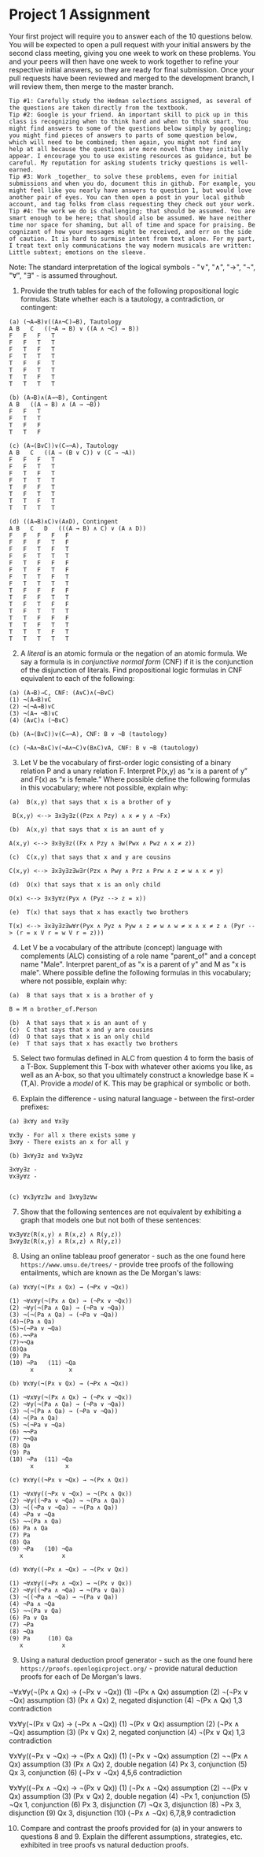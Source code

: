 # Project 1 Assignment

Your first project will require you to answer each of the 10 questions below.  You will be expected to open a pull request with your initial answers by the second class meeting, giving you one week to work on these problems. You and your peers will then have one week to work together to refine your respective initial answers, so they are ready for final submission. Once your pull requests have been reviewed and merged to the development branch, I will review them, then merge to the master branch. 

```
Tip #1: Carefully study the Hedman selections assigned, as several of the questions are taken directly from the textbook. 
Tip #2: Google is your friend. An important skill to pick up in this class is recognizing when to think hard and when to think smart. You might find answers to some of the questions below simply by googling; you might find pieces of answers to parts of some question below, which will need to be combined; then again, you might not find any help at all because the questions are more novel than they initially appear. I encourage you to use existing resources as guidance, but be careful. My reputation for asking students tricky questions is well-earned. 
Tip #3: Work _together_ to solve these problems, even for initial submissions and when you do, document this in github. For example, you might feel like you nearly have answers to question 1, but would love another pair of eyes. You can then open a post in your local github account, and tag folks from class requesting they check out your work. 
Tip #4: The work we do is challenging; that should be assumed. You are smart enough to be here; that should also be assumed. We have neither time nor space for shaming, but all of time and space for praising. Be cognizant of how your messages might be received, and err on the side of caution. It is hard to surmise intent from text alone. For my part, I treat text only communications the way modern musicals are written: Little subtext; emotions on the sleeve. 
```

Note: The standard interpretation of the logical symbols - "∨", "∧", "→", "¬", "∀", "∃" - is assumed throughout. 

1. Provide the truth tables for each of the following propositional logic formulas. State whether each is a tautology, a contradiction, or contingent:
  ```
  (a) (¬A→B)∨((A∧¬C)→B), Tautology
  A	B	C	((¬A → B) ∨ ((A ∧ ¬C) → B))
F	F	F	T
F	F	T	T
F	T	F	T
F	T	T	T
T	F	F	T
T	F	T	T
T	T	F	T
T	T	T	T

  (b) (A→B)∧(A→¬B), Contingent
  A	B	((A → B) ∧ (A → ¬B))
F	F	T
F	T	T
T	F	F
T	T	F

  (c) (A→(B∨C))∨(C→¬A), Tautology
  A	B	C	((A → (B ∨ C)) ∨ (C → ¬A))
F	F	F	T
F	F	T	T
F	T	F	T
F	T	T	T
T	F	F	T
T	F	T	T
T	T	F	T
T	T	T	T

  (d) ((A→B)∧C)∨(A∧D), Contingent
  A	B	C	D	(((A → B) ∧ C) ∨ (A ∧ D))
F	F	F	F	F
F	F	F	T	F
F	F	T	F	T
F	F	T	T	T
F	T	F	F	F
F	T	F	T	F
F	T	T	F	T
F	T	T	T	T
T	F	F	F	F
T	F	F	T	T
T	F	T	F	F
T	F	T	T	T
T	T	F	F	F
T	T	F	T	T
T	T	T	F	T
T	T	T	T	T
  ```
	
2. A _literal_ is an atomic formula or the negation of an atomic formula. We say a formula is in _conjunctive normal form_ (CNF) if it is the conjunction of the disjunction of literals. Find propositional logic formulas in CNF equivalent to each of the following:
  ```
  (a) (A→B)→C, CNF: (A∨C)∧(¬B∨C)
  (1) ¬(A→B)∨C
  (2) ¬(¬A→B)∨C
  (3) ¬(A→ ¬B)∨C
  (4) (A∨C)∧ (¬B∨C)
  
  (b) (A→(B∨C))∨(C→¬A), CNF: B ∨ ¬B (tautology)
  
  (c) (¬A∧¬B∧C)∨(¬A∧¬C)∨(B∧C)∨A, CNF: B ∨ ¬B (tautology) 
  ```
  
3. Let V be the vocabulary of first-order logic consisting of a binary relation P and a unary relation F. Interpret P(x,y) as “x is a parent of y” and F(x) as “x is female.” Where possible define the following formulas in this vocabulary; where not possible, explain why: 
  
  ```
  (a)  B(x,y) that says that x is a brother of y  
  
   B(x,y) <--> ∃x∃y∃z((Pzx ∧ Pzy) ∧ x ≠ y ∧ ~Fx)
  
  (b)  A(x,y) that says that x is an aunt of y  
  
  A(x,y) <--> ∃x∃y∃z((Fx ∧ Pzy ∧ ∃w(Pwx ∧ Pwz ∧ x ≠ z))
  
  (c)  C(x,y) that says that x and y are cousins
  
  C(x,y) <--> ∃x∃y∃z∃w∃r(Pzx ∧ Pwy ∧ Prz ∧ Prw ∧ z ≠ w ∧ x ≠ y)
  
  (d)  O(x) that says that x is an only child  
  
  O(x) <--> ∃x∃y∀z(Pyx ∧ (Pyz --> z = x))
  
  (e)  T(x) that says that x has exactly two brothers 
  
  T(x) <--> ∃x∃y∃z∃w∀r(Pyx ∧ Pyz ∧ Pyw ∧ z ≠ w ∧ w ≠ x ∧ x ≠ z ∧ (Pyr --> (r = x V r = w V r = z))) 
  
  ```

4. Let V be a vocabulary of the attribute (concept) language with complements (ALC) consisting of a role name "parent_of" and a concept name "Male". Interpret parent_of as "x is a parent of y" and M as "x is male". Where possible define the following formulas in this vocabulary; where not possible, explain why: 
  ```
  (a)  B that says that x is a brother of y
  
  B = M ∩ brother_of.Person
  
  (b)  A that says that x is an aunt of y
  (c)  C that says that x and y are cousins
  (d)  O that says that x is an only child  
  (e)  T that says that x has exactly two brothers 
  ```


5. Select two formulas defined in ALC from question 4 to form the basis of a T-Box. Supplement this T-box with whatever other axioms you like, as well as an A-box, so that you ultimately construct a knowledge base K = (T,A). Provide a _model_ of K. This may be graphical or symbolic or both. 

6. Explain the difference - using natural language - between the first-order prefixes:
  ```
  (a) ∃x∀y and ∀x∃y
  
  ∀x∃y - For all x there exists some y 
  ∃x∀y - There exists an x for all y 
  
  (b) ∃x∀y∃z and ∀x∃y∀z 
  
  ∃x∀y∃z - 
  ∀x∃y∀z - 
  
  
  (c) ∀x∃y∀z∃w and ∃x∀y∃z∀w
```
	
7. Show that the following sentences are not equivalent by exhibiting a graph that models one but not both of these sentences:
```
∀x∃y∀z(R(x,y) ∧ R(x,z) ∧ R(y,z))
∃x∀y∃z(R(x,y) ∧ R(x,z) ∧ R(y,z))
```
	
8. Using an online tableau proof generator - such as the one found here `https://www.umsu.de/trees/` - provide tree proofs of the following entailments, which are known as the De Morgan's laws:
  ```
  (a) ∀x∀y(¬(Px ∧ Qx) → (¬Px ∨ ¬Qx))
  
 (1) ¬∀x∀y(¬(Px ∧ Qx) → (¬Px ∨ ¬Qx))
 (2) ¬∀y(¬(Pa ∧ Qa) → (¬Pa ∨ ¬Qa))
 (3) ¬(¬(Pa ∧ Qa) → (¬Pa ∨ ¬Qa))
 (4)¬(Pa ∧ Qa)
 (5)¬(¬Pa ∨ ¬Qa)
 (6).¬¬Pa
 (7)¬¬Qa
 (8)Qa
 (9) Pa
 (10) ¬Pa	(11) ¬Qa
        x	       x
 
  (b) ∀x∀y(¬(Px ∨ Qx) → (¬Px ∧ ¬Qx))
  
  (1) ¬∀x∀y(¬(Px ∧ Qx) → (¬Px ∨ ¬Qx))
  (2) ¬∀y(¬(Pa ∧ Qa) → (¬Pa ∨ ¬Qa))
  (3) ¬(¬(Pa ∧ Qa) → (¬Pa ∨ ¬Qa))
  (4) ¬(Pa ∧ Qa)
  (5) ¬(¬Pa ∨ ¬Qa)
  (6) ¬¬Pa
  (7) ¬¬Qa
  (8) Qa
  (9) Pa
  (10) ¬Pa	(11) ¬Qa
        x	      x
  
  (c) ∀x∀y((¬Px ∨ ¬Qx) → ¬(Px ∧ Qx))
  
  (1) ¬∀x∀y((¬Px ∨ ¬Qx) → ¬(Px ∧ Qx))
  (2) ¬∀y((¬Pa ∨ ¬Qa) → ¬(Pa ∧ Qa))
  (3) ¬((¬Pa ∨ ¬Qa) → ¬(Pa ∧ Qa))
  (4) ¬Pa ∨ ¬Qa
  (5) ¬¬(Pa ∧ Qa)
  (6) Pa ∧ Qa
  (7) Pa
  (8) Qa
  (9) ¬Pa	(10) ¬Qa
     x		     x
  
  (d) ∀x∀y((¬Px ∧ ¬Qx) → ¬(Px ∨ Qx))
  
 (1) ¬∀x∀y((¬Px ∧ ¬Qx) → ¬(Px ∨ Qx))
 (2) ¬∀y((¬Pa ∧ ¬Qa) → ¬(Pa ∨ Qa))
 (3) ¬((¬Pa ∧ ¬Qa) → ¬(Pa ∨ Qa))
 (4) ¬Pa ∧ ¬Qa
 (5) ¬¬(Pa ∨ Qa)
 (6) Pa ∨ Qa
 (7) ¬Pa
 (8) ¬Qa
 (9) Pa		(10) Qa
     x		     x
  
```
	
9. Using a natural deduction proof generator - such as the one found here `https://proofs.openlogicproject.org/` - provide natural deduction proofs for each of De Morgan's laws. 

¬∀x∀y(¬(Px ∧ Qx) → (¬Px ∨ ¬Qx))
(1) ¬(Px ∧ Qx)		assumption
(2) ¬(¬Px ∨ ¬Qx)	assumption
(3) (Px ∧ Qx)		2, negated disjunction
(4) ¬(Px ∧ Qx)		1,3 contradiction

∀x∀y(¬(Px ∨ Qx) → (¬Px ∧ ¬Qx))
(1) ¬(Px ∨ Qx)		assumption
(2) (¬Px ∧ ¬Qx)		assumption
(3) (Px ∨ Qx)		2, negated conjunction
(4) ¬(Px ∨ Qx)		1,3 contradiction

∀x∀y((¬Px ∨ ¬Qx) → ¬(Px ∧ Qx))
(1) (¬Px ∨ ¬Qx)		assumption
(2) ¬¬(Px ∧ Qx)		assumption
(3) (Px ∧ Qx)		2, double negation
(4) Px			3, conjunction
(5) Qx			3, conjunction
(6) (¬Px ∨ ¬Qx)		4,5,6 contradiction

∀x∀y((¬Px ∧ ¬Qx) → ¬(Px ∨ Qx))
(1) (¬Px ∧ ¬Qx)		assumption
(2) ¬¬(Px ∨ Qx)		assumption
(3) (Px ∨ Qx)		2, double negation
(4) ¬Px			1, conjunction
(5) ¬Qx			1, conjunction
(6) Px			3, disjunction
(7) ¬Qx			3, disjunction
(8) ¬Px			3, disjunction
(9) Qx			3, disjunction
(10) (¬Px ∧ ¬Qx)	6,7,8,9 contradiction


10. Compare and contrast the proofs provided for (a) in your answers to questions 8 and 9. Explain the different assumptions, strategies, etc. exhibited in tree proofs vs natural deduction proofs. 
 
